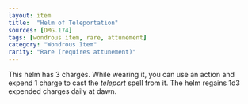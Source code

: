 ```yaml
---
layout: item
title:  "Helm of Teleportation"
sources: [DMG.174]
tags: [wondrous item, rare, attunement]
category: "Wondrous Item"
rarity: "Rare (requires attunement)"
---
```


This helm has 3 charges. While wearing it, you can use an action and expend 1 charge to cast the *teleport* spell from it. The helm regains 1d3 expended charges daily at dawn.